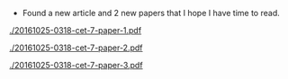 * Found a new article and 2 new papers that I hope I have time to read.

[./20161025-0318-cet-7-paper-1.pdf](./20161025-0318-cet-7-paper-1.pdf)

[./20161025-0318-cet-7-paper-2.pdf](./20161025-0318-cet-7-paper-2.pdf)

[./20161025-0318-cet-7-paper-3.pdf](./20161025-0318-cet-7-paper-3.pdf)